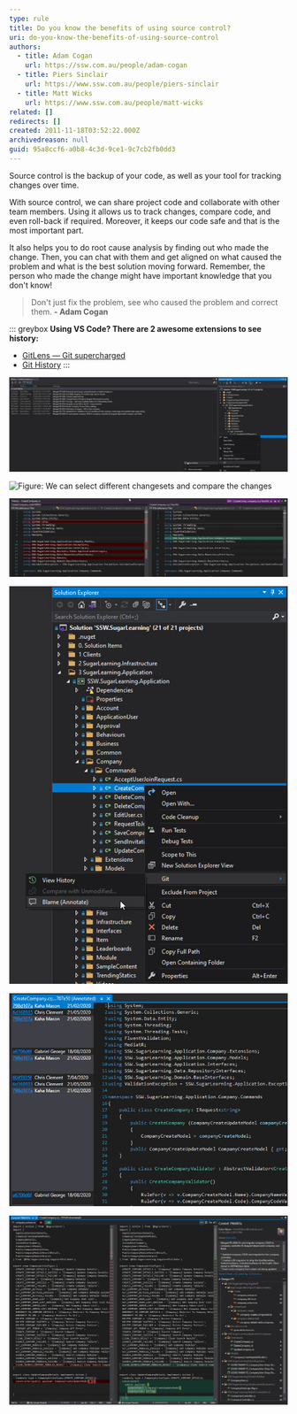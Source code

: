 ```yaml
---
type: rule
title: Do you know the benefits of using source control?
uri: do-you-know-the-benefits-of-using-source-control
authors:
  - title: Adam Cogan
    url: https://ssw.com.au/people/adam-cogan
  - title: Piers Sinclair
    url: https://www.ssw.com.au/people/piers-sinclair
  - title: Matt Wicks
    url: https://www.ssw.com.au/people/matt-wicks
related: []
redirects: []
created: 2011-11-18T03:52:22.000Z
archivedreason: null
guid: 95a8ccf6-a0b8-4c3d-9ce1-9c7cb2fb0dd3
---
```


Source control is the backup of your code, as well as your tool for tracking changes over time. 

With source control, we can share project code and collaborate with other team members. Using it allows us to track changes, compare code, and even roll-back if required. Moreover, it keeps our code safe and that is the most important part.   
 
<!--endintro-->

It also helps you to do root cause analysis by finding out who made the change. Then, you can chat with them and get aligned on what caused the problem and what is the best solution moving forward. Remember, the person who made the change might have important knowledge that you don't know!

> Don't just fix the problem, see who caused the problem and correct them.
>       **- Adam Cogan** 


::: greybox
**Using VS Code? There are 2 awesome extensions to see history:** 
- [GitLens — Git supercharged](https://marketplace.visualstudio.com/items?itemName=eamodio.gitlens)
- [Git History](https://marketplace.visualstudio.com/items?itemName=donjayamanne.githistory)
:::

![Figure: Right-click a file and select Git | View History to see the changes in source control.](/rules/do-you-know-the-benefits-of-using-source-control/FileChanges.jpg)

![Figure: We can select different changesets and compare the changes](Compare/rules/do-you-know-the-benefits-of-using-source-control/FileChanges.jpg)

![Figure: We can select different changesets and compare the changes. Blue = modified, Green = addition, Red = deletion](/rules/do-you-know-the-benefits-of-using-source-control/Changesets.jpg)
   
![Figure: Right click a file and select Git | Blame (Annotate) to view the history on a segment basis](/rules/do-you-know-the-benefits-of-using-source-control/Annotate.jpg)

![Figure: Use annotate to understand (or find the guy) to understand his thoughts before deleting/changing someone elses code](/rules/do-you-know-the-benefits-of-using-source-control/AnnotatedFile.jpg)

![Figure: Annotation is great, but it gets even better when clicking the commit code gives you its full details](/rules/do-you-know-the-benefits-of-using-source-control/AnnotateDetails.jpg)



